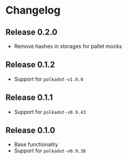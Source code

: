 # Changelog

## Release 0.2.0
- Remove hashes in storages for pallet mocks

## Release 0.1.2
- Support for `polkadot-v1.0.0`

## Release 0.1.1
- Support for `polkadot-v0.9.43`

## Release 0.1.0
- Base functionality
- Support for `polkadot-v0.9.38`
